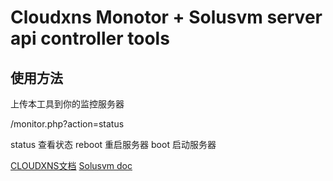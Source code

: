  
# Cloudxns Monotor + Solusvm server api controller tools

## 使用方法
上传本工具到你的监控服务器

/monitor.php?action=status

status 查看状态
reboot 重启服务器
boot 启动服务器


[CLOUDXNS文档](http://www.cloudxns.net/Support/detail/id/340.html)
[Solusvm doc](https://documentation.solusvm.com/display/DOCS/Functions)



